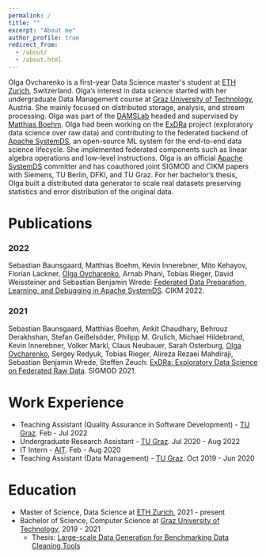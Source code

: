 ```yaml
---
permalink: /
title: ""
excerpt: "About me"
author_profile: true
redirect_from: 
  - /about/
  - /about.html
---
```


Olga Ovcharenko is a first-year Data Science master's student at [ETH Zurich](https://ethz.ch/de.html), Switzerland. Olga’s interest in data science started with her undergraduate Data Management course at [Graz University of Technology](https://www.tugraz.at/home/), Austria. She mainly focused on distributed storage, analysis, and stream processing. Olga was part of the [DAMSLab](https://damslab.github.io) headed and supervised by [Matthias Boehm](https://mboehm7.github.io/). Olga had been working on the [ExDRa](https://www.exdra.de) project (exploratory data science over raw data) and contributing to the federated backend of [Apache SystemDS](https://systemds.apache.org/), an open-source ML system for the end-to-end data science lifecycle. She implemented federated components such as linear algebra operations and low-level instructions. Olga is an official [Apache SystemDS](https://systemds.apache.org/) committer and has coauthored joint SIGMOD and CIKM papers with Siemens, TU Berlin, DFKI, and TU Graz. For her bachelor’s thesis, Olga built a distributed data generator to scale real datasets preserving statistics and error distribution of the original data.
<!-- As a continuation of her research work, Olga is currently collaborating with [Prof. Theodoros (Theo) Rekatsinas](https://thodrek.github.io) in the Systems Lab at ETH Zurich.  -->

Publications
======
### 2022 

Sebastian Baunsgaard, Matthias Boehm, Kevin Innerebner, Mito Kehayov, Florian Lackner, [Olga Ovcharenko](.), Arnab Phani, Tobias Rieger, David Weissteiner and Sebastian Benjamin Wrede: [Federated Data Preparation, Learning, and Debugging in Apache SystemDS](). CIKM 2022.


### 2021

Sebastian Baunsgaard, Matthias Boehm, Ankit Chaudhary, Behrouz Derakhshan, Stefan Geißelsöder, Philipp M. Grulich, Michael Hildebrand, Kevin Innerebner, Volker Markl, Claus Neubauer, Sarah Osterburg, [Olga Ovcharenko](.), Sergey Redyuk, Tobias Rieger, Alireza Rezaei Mahdiraji, Sebastian Benjamin Wrede, Steffen Zeuch:
[ExDRa: Exploratory Data Science on Federated Raw Data](https://dl.acm.org/doi/10.1145/3448016.3457549).
SIGMOD 2021.

Work Experience
======
- Teaching Assistant (Quality Assurance in Software Development) - [TU Graz](https://www.tugraz.at/home/). Feb - Jul 2022 
- Undergraduate Research Assistant - [TU Graz](https://www.tugraz.at/home/). Jul 2020 - Aug 2022
- IT Intern - [AIT](http://ait.co.at). Feb - Aug 2020
- Teaching Assistant (Data Management) - [TU Graz](https://www.tugraz.at/home/). Oct 2019 - Jun 2020

Education
======
- Master of Science, Data Science at [ETH Zurich](https://ethz.ch/de.html), 2021 - present
- Bachelor of Science, Computer Science at [Graz University of Technology](https://www.tugraz.at/home/), 2019 - 2021
  - Thesis: [Large-scale Data Generation for Benchmarking Data Cleaning Tools](https://github.com/OlgaOvcharenko/BT_Doc/blob/main/OlgaOvcharenko_BT.pdf)
